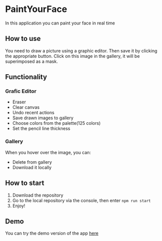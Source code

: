 # PaintYourFace
In this application you can paint your face in real time
## How to use 
You need to draw a picture using a graphic editor. Then save it by clicking the appropriate button. Click on this image in the gallery, it will be superimposed as a mask.
## Functionality
### Grafic Editor
* Eraser
* Clear canvas
* Undo recent actions
* Save drawn images to gallery
* Choose colors from the palette(125 colors)
* Set the pencil line thickness
### Gallery
When you hover over the image, you can:
* Delete from gallery
* Download it locally
## How to start
 1. Download the repository
 2. Go to the local repository via the console, then enter `npm run start`
 3. Enjoy!
## Demo
You can try the demo version of the app [here](https://paint-your-face-5jm18innm-malmakova-na.vercel.app/)
